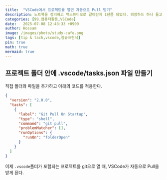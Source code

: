 ```yaml
---
title:  "VSCode에서 프로젝트를 열면 자동으로 Pull 받기"
description: 노트북을 정리하고 맥스튜디오로 갈아탄지 1년쯤 되었다. 외장하드 하나 들고 다니면서 작업하는게 무척 만족스럽다. 한가지 단점은 집에 있는 맥스튜디오와 외장하드간 동기화를 위해 Git에서 Pull을 자주 받아야 된다는 점이다.
categories: [99.컴퓨터활용,VSCode]
date:   2025-07-08 12:43:33 +0900
author: Hossam
image: /images/photo/study-cafe.png
tags: [tip & tach,vscode,정규표현식]
pin: true
math: true
mermaid: true
---
```


## 프로젝트 폴더 안에 .vscode/tasks.json 파일 만들기

직접 폴더와 파일을 추가하고 아래의 코드를 적용한다.

```json
{
  "version": "2.0.0",
  "tasks": [
    {
      "label": "Git Pull On Startup",
      "type": "shell",
      "command": "git pull",
      "problemMatcher": [],
      "runOptions": {
        "runOn": "folderOpen"
      }
    }
  ]
}
```

이제 `.vscode`폴더가 포함되는 프로젝트를 git으로 열 때, VSCode가 자동으로 Pull을 받게 된다.